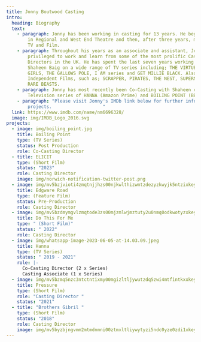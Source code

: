 ```yaml
---
title: Jonny Boutwood Casting
intro:
  heading: Biography
  text:
    - paragraph: Jonny has been working in casting for 13 years. He began by working
        in Regional and West End Theatre and then, after three years, moved into
        TV and Film.
    - paragraph: Throughout his years as an associate and assistant, Jonny has been
        privileged to work and learn from some of the most prolific Casting
        Directors in the UK. He has spent the last seven years working with
        Shaheen Baig on a wide range of TV series including; THE VIRTUES, THREE
        GIRLS, THE GALLOWS POLE, I AM series and GET MILLIE BLACK. Also
        Independent Films, such as; SCRAPPER, PIRATES, THE NEST, SUPERNOVA and
        RARE BEASTS.
    - paragraph: Jonny has most recently been Co-Casting with Shaheen on the
        Television series of HANNA (Amazon Prime) and BOILING POINT (BBC).
    - paragraph: "Please visit Jonny's IMDb link below for further information on
        projects.                   "
  link: https://www.imdb.com/name/nm6696328/
  image: img/IMDB_Logo_2016.svg
projects:
  - image: img/boiling_point.jpg
    title: Boiling Point
    type: (TV Series)
    status: Post Production
    role: Co-Casting Director
  - title: ELICIT
    type: (Short Film)
    status: "2023"
    role: Casting Director
    image: img/norwich-notification-twitter-post.png
  - image: img/mv5bzjvioti4zmqtnjjhzs00njkwlthizwmtzdezyzkwyjk5ntzixkeyxkfqcgdeqxvyndizotm4nzi-._v1_.jpg
    title: Edgware Road
    type: (Feature Film)
    status: Pre-Production
    role: Casting Director
  - image: img/mv5bzdmymgvlzmqtode3zs00mjzmlwjmztuty2u0nmq0odkwotyzxkeyxkfqcgdeqxvymjm3nte4oti-._v1_.jpg
    title: Do This For Me
    type: " (Short Film)"
    status: " 2022"
    role: Casting Director
  - image: img/whatsapp-image-2023-06-05-at-14.03.09.jpeg
    title: Hanna
    type: (TV Series)
    status: " 2019 - 2021"
    role: |-
      Co-Casting Director (2 x Series)
      Casting Associate (1 x Series)
  - image: img/mv5bzmq5nzc3ntctntixmy00mgizltljywutzdq5zwi4mtfintkxxkeyxkfqcgdeqxvyodgxotu0ndg-._v1_.jpg
    title: Pressure
    type: (Short Film)
    role: "Casting Director "
    status: "2021"
  - title: "Brothers Gibril "
    type: (Short Film)
    status: "2018"
    role: Casting Director
    image: img/mv5byzbjngvmm2mtmdnmni00ztmxltliywytyzi5ndc0yze0zdi1xkeyxkfqcgdeqxvyndi3ndmznzg-._v1_.jpg
---
```

